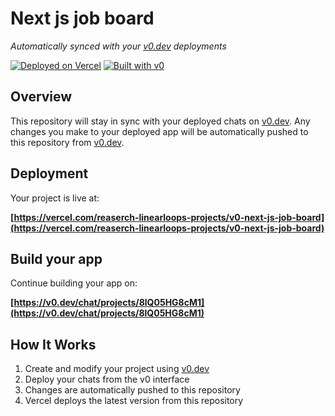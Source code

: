 # Next js job board

*Automatically synced with your [v0.dev](https://v0.dev) deployments*

[![Deployed on Vercel](https://img.shields.io/badge/Deployed%20on-Vercel-black?style=for-the-badge&logo=vercel)](https://vercel.com/reaserch-linearloops-projects/v0-next-js-job-board)
[![Built with v0](https://img.shields.io/badge/Built%20with-v0.dev-black?style=for-the-badge)](https://v0.dev/chat/projects/8lQ05HG8cM1)

## Overview

This repository will stay in sync with your deployed chats on [v0.dev](https://v0.dev).
Any changes you make to your deployed app will be automatically pushed to this repository from [v0.dev](https://v0.dev).

## Deployment

Your project is live at:

**[https://vercel.com/reaserch-linearloops-projects/v0-next-js-job-board](https://vercel.com/reaserch-linearloops-projects/v0-next-js-job-board)**

## Build your app

Continue building your app on:

**[https://v0.dev/chat/projects/8lQ05HG8cM1](https://v0.dev/chat/projects/8lQ05HG8cM1)**

## How It Works

1. Create and modify your project using [v0.dev](https://v0.dev)
2. Deploy your chats from the v0 interface
3. Changes are automatically pushed to this repository
4. Vercel deploys the latest version from this repository